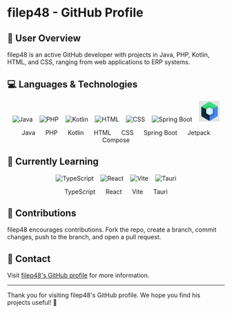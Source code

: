 # filep48 - GitHub Profile

## 👤 User Overview

filep48 is an active GitHub developer with projects in Java, PHP, Kotlin, HTML, and CSS, ranging from web applications to ERP systems.

## 💻 Languages & Technologies

<p align="center">
  <img src="https://img.icons8.com/color/48/000000/java-coffee-cup-logo.png" width="48" height="48" alt="Java">&nbsp;&nbsp;&nbsp;
  <img src="https://img.icons8.com/officel/48/000000/php-logo.png" width="48" height="48" alt="PHP">&nbsp;&nbsp;&nbsp;
  <img src="https://img.icons8.com/color/48/000000/kotlin.png" width="48" height="48" alt="Kotlin">&nbsp;&nbsp;&nbsp;
  <img src="https://img.icons8.com/color/48/000000/html-5.png" width="48" height="48" alt="HTML">&nbsp;&nbsp;&nbsp;
  <img src="https://img.icons8.com/color/48/000000/css3.png" width="48" height="48" alt="CSS">&nbsp;&nbsp;&nbsp;
  <img src="https://img.icons8.com/color/48/000000/spring-logo.png" width="48" height="48" alt="Spring Boot">&nbsp;&nbsp;&nbsp;
  <img src="https://raw.githubusercontent.com/github/explore/ae48d1ca3274c0c3a90f872e605eaef069a16771/topics/jetpack-compose/jetpack-compose.png" width="48" height="48" alt="Jetpack Compose">
</p>
<p align="center">
  Java &nbsp;&nbsp;&nbsp;&nbsp; PHP &nbsp;&nbsp;&nbsp;&nbsp; Kotlin &nbsp;&nbsp;&nbsp;&nbsp; HTML &nbsp;&nbsp;&nbsp;&nbsp; CSS &nbsp;&nbsp;&nbsp;&nbsp; Spring Boot &nbsp;&nbsp;&nbsp;&nbsp; Jetpack Compose
</p>

## 🌱 Currently Learning

<p align="center">
  <img src="https://img.icons8.com/color/48/000000/typescript.png" width="48" height="48" alt="TypeScript">&nbsp;&nbsp;&nbsp;
  <img src="https://img.icons8.com/color/48/000000/react-native.png" width="48" height="48" alt="React">&nbsp;&nbsp;&nbsp;
  <img src="https://icon.icepanel.io/Technology/svg/Vite.js.svg" width="48" height="48" alt="Vite">&nbsp;&nbsp;&nbsp;
  <img src="https://cdn.icon-icons.com/icons2/3915/PNG/48/tauri_logo_icon_249441.png" width="48" height="48" alt="Tauri">
</p>
<p align="center">
  TypeScript &nbsp;&nbsp;&nbsp;&nbsp; React &nbsp;&nbsp;&nbsp;&nbsp; Vite &nbsp;&nbsp;&nbsp;&nbsp; Tauri
</p>

## 🤝 Contributions

filep48 encourages contributions. Fork the repo, create a branch, commit changes, push to the branch, and open a pull request.

## 📧 Contact

Visit [filep48's GitHub profile](https://github.com/filep48) for more information.

---

Thank you for visiting filep48's GitHub profile. We hope you find his projects useful! 🎉
